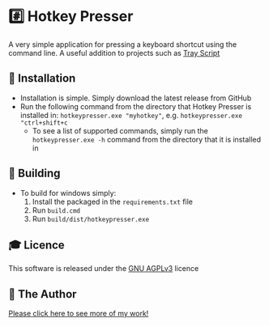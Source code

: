 # #️⃣ Hotkey Presser
A very simple application for pressing a keyboard shortcut using the command line. A useful addition to projects such as [Tray Script](https://github.com/TomStowe/Tray-Script)

## 🔧 Installation
* Installation is simple. Simply download the latest release from GitHub
* Run the following command from the directory that Hotkey Presser is installed in: `hotkeypresser.exe "myhotkey"`, e.g. `hotkeypresser.exe "ctrl+shift+c`
  * To see a list of supported commands, simply run the `hotkeypresser.exe -h` command from the directory that it is installed in

## 👷 Building
* To build for windows simply:
  1. Install the packaged in the `requirements.txt` file
  2. Run `build.cmd`
  3. Run `build/dist/hotkeypresser.exe`

## 🎓 Licence
This software is released under the [GNU AGPLv3](LICENSE) licence

## 👨 The Author
[Please click here to see more of my work!](https://tomstowe.co.uk)
